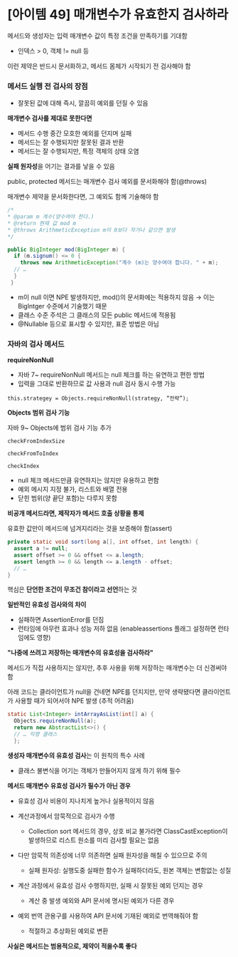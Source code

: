 # [아이템 49] 매개변수가 유효한지 검사하라

메서드와 생성자는 입력 매개변수 값이 특정 조건을 만족하기를 기대함

- 인덱스 > 0, 객체 != null 등

이런 제약은 반드시 문서화하고, 메서드 몸체가 시작되기 전 검사해야 함

### 메서드 실행 전 검사의 장점

- 잘못된 값에 대해 즉시, 깔끔히 예외를 던질 수 있음

**매개변수 검사를 제대로 못한다면**

- 메서드 수행 중간 모호한 예외를 던지며 실패
- 메서드는 잘 수행되지만 잘못된 결과 반환
- 메서드는 잘 수행되지만, 특정 객체의 상태 오염

**실패 원자성**을 어기는 결과를 낳을 수 있음

public, protected 메서드는 매개변수 검사 예외를 문서화해야 함(@throws)

매개변수 제약을 문서화한다면, 그 예외도 함께 기술해야 함

```java
/*
* @param m 계수(양수여야 한다.)
* @return 현재 값 mod m
* @throws ArithmeticException m이 0보다 작거나 같으면 발생
*/

public BigInteger mod(BigInteger m) {
  if (m.signum() <= 0 {
    throws new ArithmeticException("계수 (m)는 양수여야 합니다. " + m);
  // …
  }
 }
```

- m이 null 이면 NPE 발생하지만, mod()의 문서화에는 적용하지 않음
→ 이는 BigIntger 수준에서 기술했기 때문
- 클래스 수준 주석은 그 클래스의 모든 public 메서드에 적용됨
- @Nullable 등으로 표시할 수 있지만, 표준 방법은 아님

### 자바의 검사 메서드

**requireNonNull**

- 자바 7~ requireNonNull 메서드는 null 체크를 하는 유연하고 편한 방법
- 입력을 그대로 반환하므로 값 사용과 null 검사 동시 수행 가능

`this.strategey = Objects.requireNonNull(strategy, “전략”);`

**Objects 범위 검사 기능**

자바 9~ Objects에 범위 검사 기능 추가

`checkFromIndexSize`

`checkFromToIndex`

`checkIndex`

- null 체크 메서드만큼 유연하지는 않지만 유용하고 편함
- 예외 메시지 지정 불가, 리스트와 배열 전용
- 닫힌 범위(양 끝단 포함)는 다루지 못함

**비공개 메서드라면, 제작자가 메서드 호출 상황을 통제**

유효한 값만이 메서드에 넘겨지리라는 것을 보증해야 함(assert)

```java
private static void sort(long a[], int offset, int length) {
  assert a != null;
  assert offset >= 0 && offset <= a.length;
  assert length >= 0 && length <= a.length - offset;
  // …
}
```

핵심은 **단언한 조건이 무조건 참이라고 선언**하는 것

**일반적인 유효성 검사와의 차이**

- 실패하면 AssertionError를 던짐
- 런타임에 아무런 효과나 성능 저하 없음 (enableassertions 플래그 설정하면 런타임에도 영향)

**"나중에 쓰려고 저장하는 매개변수의 유효성을 검사하라"**

메서드가 직접 사용하지는 않지만, 추후 사용을 위해 저장하는 매개변수는 더 신경써야 함

아래 코드는 클라이언트가 null을 건네면 NPE를 던지지만, 만약 생략됐다면 클라이언트가 사용할 때가 되어서야 NPE 발생 (추적 어려움)

```java
static List<Integer> intArrayAsList(int[] a) {
  Objects.requireNonNull(a);
  return new AbstractList<>() {
  // … 익명 클래스
  };
```

**생성자 매개변수의 유효성 검사**는 이 원칙의 특수 사례

- 클래스 불변식을 어기는 객체가 만들어지지 않게 하기 위해 필수

**메서드 매개변수 유효성 검사가 필수가 아닌 경우**

- 유효성 검사 비용이 지나치게 높거나 실용적이지 않음
- 계산과정에서 암묵적으로 검사가 수행
    - Collection sort 메서드의 경우, 상호 비교 불가라면 ClassCastException이 발생하므로 리스트 원소를 미리 검사할 필요는 없음
- 다만 암묵적 의존성에 너무 의존하면 실패 원자성을 해칠 수 있으므로 주의
    - 실패 원자성: 실행도중 실패한 함수가 실패하더라도, 원본 객체는 변함없는 성질

- 계산 과정에서 유효성 검사 수행하지만, 실패 시 잘못된 예외 던지는 경우
    - 계산 중 발생 예외와 API 문서에 명시된 예외가 다른 경우
- 예외 번역 관용구를 사용하여 API 문서에 기재된 예외로 번역해줘야 함
    - 적절하고 추상화된 예외로 변환

**사실은 메서드는 범용적으로, 제약이 적을수록 좋다**
